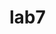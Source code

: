 # lab7
<html>
<head>
 <meta charset="utf-8">
 <script>
 var number1;
 var number2;
 var sum;
 number1 = window.prompt('ehnii toogoo oruulna uu')
 number2 = window.prompt('2 dohi toogoo oruulna uu')
 sum=number1+number2; 
document.writeln("<h3>2 toonii niilber="+number3+"</h3>");
</script>
</head>
<body>
</body>
</html>
